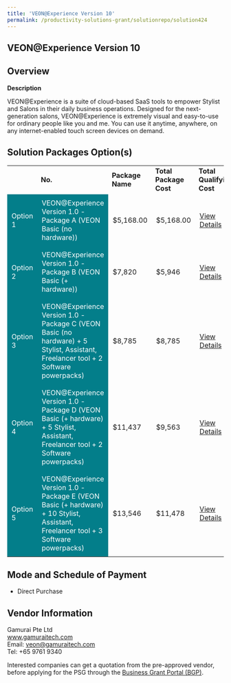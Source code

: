 ```yaml
---
title: 'VEON@Experience Version 10'
permalink: /productivity-solutions-grant/solutionrepo/solution424
---
```


## VEON@Experience Version 10

## Overview

**Description**

VEON@Experience is a suite of cloud-based SaaS tools to empower Stylist and Salons in their daily business operations. 
Designed for the next-generation salons, VEON@Experience is extremely visual and easy-to-use for ordinary people like you and me. You can use it anytime, anywhere, on any internet-enabled touch screen devices on demand.

## Solution Packages Option(s)

<table>
<th>
<td><b>No.</b></td>
<td><b>Package Name</b></td>
<td><b>Total Package Cost</b></td>
<td><b>Total Qualifying Cost</b></td>
<td><b>Solution Details</b></td>
</th>
<tr>
<td style='padding: 10px; background-color: #037E8A; color: #FFFFFF;'>Option 1</td>
<td style='padding: 10px; background-color: #037E8A; color: #FFFFFF;'>VEON@Experience Version 1.0 - Package A (VEON Basic (no hardware))</td>
<td style='padding: 10px;'>$5,168.00</td>
<td style='padding: 10px;'>$5,168.00</td>
<td style='padding: 10px;'><a href='https://www.gobusiness.gov.sg/images/psg/Gamurai_20200038_Annex_3_20200625145018_Part_1.pdf' target='_blank'>View Details</a></td>
</tr>
<tr>
<td style='padding: 10px; background-color: #037E8A; color: #FFFFFF;'>Option 2</td>
<td style='padding: 10px; background-color: #037E8A; color: #FFFFFF;'>VEON@Experience Version 1.0 - Package B (VEON Basic (+ hardware))</td>
<td style='padding: 10px;'>$7,820</td>
<td style='padding: 10px;'>$5,946</td>
<td style='padding: 10px;'><a href='https://www.gobusiness.gov.sg/images/psg/Gamurai_20200038_Annex_3_20200625145018_Part_2.pdf' target='_blank'>View Details</a></td>
</tr>
<tr>
<td style='padding: 10px; background-color: #037E8A; color: #FFFFFF;'>Option 3</td>
<td style='padding: 10px; background-color: #037E8A; color: #FFFFFF;'>VEON@Experience Version 1.0 - Package C (VEON Basic (no hardware) + 5 Stylist, Assistant, Freelancer tool + 2 Software powerpacks)</td>
<td style='padding: 10px;'>$8,785</td>
<td style='padding: 10px;'>$8,785</td>
<td style='padding: 10px;'><a href='https://www.gobusiness.gov.sg/images/psg/Gamurai_20200038_Annex_3_20200625145018_Part_3.pdf' target='_blank'>View Details</a></td>
</tr>
<tr>
<td style='padding: 10px; background-color: #037E8A; color: #FFFFFF;'>Option 4</td>
<td style='padding: 10px; background-color: #037E8A; color: #FFFFFF;'>VEON@Experience Version 1.0 - Package D (VEON Basic (+ hardware) + 5 Stylist, Assistant, Freelancer tool + 2 Software powerpacks)</td>
<td style='padding: 10px;'>$11,437</td>
<td style='padding: 10px;'>$9,563</td>
<td style='padding: 10px;'><a href='https://www.gobusiness.gov.sg/images/psg/Gamurai_20200038_Annex_3_20200625145018_Part_45.pdf' target='_blank'>View Details</a></td>
</tr>
<tr>
<td style='padding: 10px; background-color: #037E8A; color: #FFFFFF;'>Option 5</td>
<td style='padding: 10px; background-color: #037E8A; color: #FFFFFF;'>VEON@Experience Version 1.0 - Package E (VEON Basic (+ hardware) + 10 Stylist, Assistant, Freelancer tool + 3 Software powerpacks)</td>
<td style='padding: 10px;'>$13,546</td>
<td style='padding: 10px;'>$11,478</td>
<td style='padding: 10px;'><a href='https://www.gobusiness.gov.sg/images/psg/Gamurai_20200038_Annex_3_20200625145018_Part_67.pdf' target='_blank'>View Details</a></td>
</tr>
</table>

## Mode and Schedule of Payment

 - Direct Purchase

## Vendor Information

 Gamurai Pte Ltd<br>www.gamuraitech.com<br>Email: veon@gamuraitech.com<br>Tel: +65 9761 9340

Interested companies can get a quotation from the pre-approved vendor, before applying for the PSG through the <a href='https://www.businessgrants.gov.sg/' target='_blank' rel='noopener'>Business Grant Portal (BGP)</a>.

<script src="/jquery/resize-tables.js"></script>
